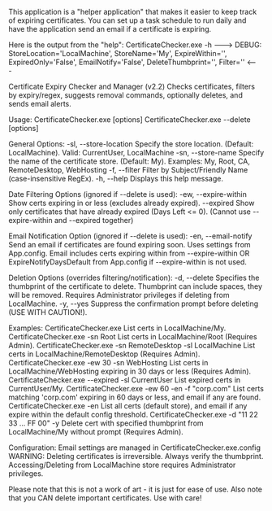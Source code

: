 This application is a "helper application" that makes it easier to keep track of expiring certificates.
You can set up a task schedule to run daily and have the application send an email if a certificate is expiring.

Here is the output from the "help":
CertificateChecker.exe -h
---> DEBUG: StoreLocation='LocalMachine', StoreName='My', ExpireWithin='', ExpiredOnly='False', EmailNotify='False', DeleteThumbprint='', Filter='' <---

Certificate Expiry Checker and Manager (v2.2)
Checks certificates, filters by expiry/regex, suggests removal commands, optionally deletes, and sends email alerts.

Usage: CertificateChecker.exe [options]
       CertificateChecker.exe --delete <Thumbprint> [options]

General Options:
  -sl, --store-location <Location>   Specify the store location.
                                     (Default: LocalMachine). Valid: CurrentUser, LocalMachine
  -sn, --store-name <Name>           Specify the name of the certificate store.
                                     (Default: My). Examples: My, Root, CA, RemoteDesktop, WebHosting
  -f,  --filter <RegexPattern>       Filter by Subject/Friendly Name (case-insensitive RegEx).
  -h,  --help                        Displays this help message.

Date Filtering Options (ignored if --delete is used):
  -ew, --expire-within <Days>        Show certs expiring in <Days> or less (excludes already expired).
       --expired                     Show only certificates that have already expired (Days Left <= 0).
       (Cannot use --expire-within and --expired together)

Email Notification Option (ignored if --delete is used):
  -en, --email-notify               Send an email if certificates are found expiring soon.
                                     Uses settings from App.config. Email includes certs expiring
                                     within <Days> from --expire-within OR ExpireNotifyDaysDefault
                                     from App.config if --expire-within is not used.

Deletion Options (overrides filtering/notification):
  -d,  --delete <Thumbprint>         Specifies the thumbprint of the certificate to delete.
                                     Thumbprint can include spaces, they will be removed.
                                     Requires Administrator privileges if deleting from LocalMachine.
  -y,  --yes                         Suppress the confirmation prompt before deleting (USE WITH CAUTION!).

Examples:
  CertificateChecker.exe
      List certs in LocalMachine/My.
  CertificateChecker.exe -sn Root
      List certs in LocalMachine/Root (Requires Admin).
  CertificateChecker.exe -sn RemoteDesktop -sl LocalMachine
      List certs in LocalMachine/RemoteDesktop (Requires Admin).
  CertificateChecker.exe -ew 30 -sn WebHosting
      List certs in LocalMachine/WebHosting expiring in 30 days or less (Requires Admin).
  CertificateChecker.exe --expired -sl CurrentUser
      List expired certs in CurrentUser/My.
  CertificateChecker.exe -ew 60 -en -f "corp.com"
      List certs matching 'corp.com' expiring in 60 days or less, and email if any are found.
  CertificateChecker.exe -en
      List all certs (default store), and email if any expire within the default config threshold.
  CertificateChecker.exe -d "11 22 33 ... FF 00" -y
      Delete cert with specified thumbprint from LocalMachine/My without prompt (Requires Admin).

Configuration: Email settings are managed in CertificateChecker.exe.config
WARNING: Deleting certificates is irreversible. Always verify the thumbprint.
         Accessing/Deleting from LocalMachine store requires Administrator privileges.

Please note that this is not a work of art - it is just for ease of use.
Also note that you CAN delete important certificates. Use with care!
